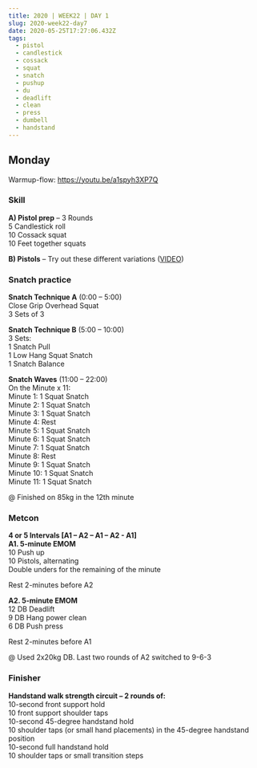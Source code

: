 ```yaml
---
title: 2020 | WEEK22 | DAY 1
slug: 2020-week22-day7
date: 2020-05-25T17:27:06.432Z
tags:
  - pistol
  - candlestick
  - cossack
  - squat
  - snatch
  - pushup
  - du
  - deadlift
  - clean
  - press
  - dumbell
  - handstand
---
```

## Monday

Warmup-flow: <https://youtu.be/a1spyh3XP7Q>

### Skill

**A) Pistol prep** – 3 Rounds\
5 Candlestick roll\
10 Cossack squat\
10 Feet together squats

**B) Pistols** – Try out these different variations ([VIDEO](https://vimeo.com/414503642/c1167bdae9))

### Snatch practice

**Snatch Technique A** (0:00 – 5:00)\
Close Grip Overhead Squat\
3 Sets of 3

**Snatch Technique B** (5:00 – 10:00)\
3 Sets:\
1 Snatch Pull\
1 Low Hang Squat Snatch\
1 Snatch Balance

**Snatch Waves** (11:00 – 22:00)\
On the Minute x 11:\
Minute 1: 1 Squat Snatch\
Minute 2: 1 Squat Snatch\
Minute 3: 1 Squat Snatch\
Minute 4: Rest\
Minute 5: 1 Squat Snatch\
Minute 6: 1 Squat Snatch\
Minute 7: 1 Squat Snatch\
Minute 8: Rest\
Minute 9: 1 Squat Snatch\
Minute 10: 1 Squat Snatch\
Minute 11: 1 Squat Snatch

@ Finished on 85kg in the 12th minute

### Metcon

**4 or 5 Intervals \[A1 – A2 – A1 – A2 - A1]\
A1. 5-minute EMOM**\
10 Push up\
10 Pistols, alternating\
Double unders for the remaining of the minute

Rest 2-minutes before A2

**A2. 5-minute EMOM**\
12 DB Deadlift\
9 DB Hang power clean\
6 DB Push press

Rest 2-minutes before A1

@ Used 2x20kg DB. Last two rounds of A2 switched to 9-6-3

### Finisher

**Handstand walk strength circuit – 2 rounds of:**\
10-second front support hold\
10 front support shoulder taps\
10-second 45-degree handstand hold\
10 shoulder taps (or small hand placements) in the 45-degree handstand position\
10-second full handstand hold\
10 shoulder taps or small transition steps